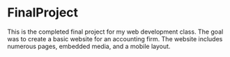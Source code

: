 # FinalProject
This is the completed final project for my web development class. The goal was to create a basic website for an accounting firm. The website includes numerous pages, embedded media, and a mobile layout.
